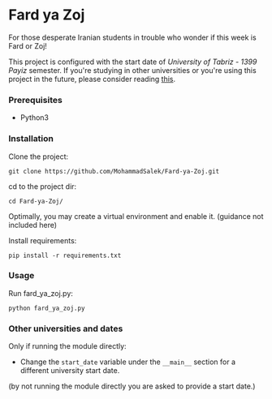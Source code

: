 # Fard ya Zoj
For those desperate Iranian students in trouble who wonder if this week is Fard or Zoj!

This project is configured with the start date of *University of Tabriz - 1399 Payiz* semester. If you're studying in other universities or you're using this project in the future, please consider reading [this](#Other-universities-and-dates).

### Prerequisites

- Python3

### Installation

Clone the project:

`git clone https://github.com/MohammadSalek/Fard-ya-Zoj.git`

cd to the project dir:

`cd Fard-ya-Zoj/`

Optimally, you may create a virtual environment and enable it. (guidance not included here)

Install requirements:

`pip install -r requirements.txt`

### Usage

Run fard_ya_zoj.py:

`python fard_ya_zoj.py`

### Other universities and dates

Only if running the module directly:
- Change the `start_date` variable under the `__main__` section for a different university start date.

(by not running the module directly you are asked to provide a start date.)
